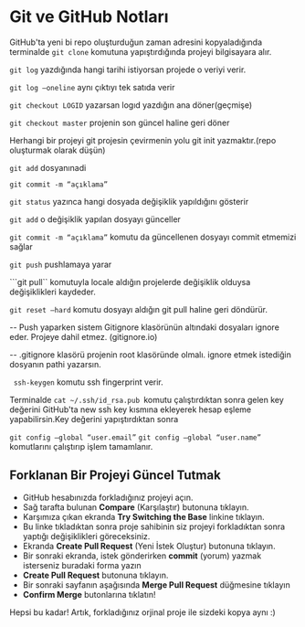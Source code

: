 # Git ve GitHub Notları

GitHub'ta yeni bi repo oluşturduğun zaman adresini kopyaladığında terminalde ```git clone``` komutuna yapıştırdığında projeyi bilgisayara alır.

```git log``` yazdığında hangi tarihi istiyorsan projede o veriyi verir.

```git log —oneline``` aynı çıktıyı tek satıda verir

```git checkout LOGID``` yazarsan logıd yazdığın ana döner(geçmişe)

```git checkout master``` projenin son güncel haline geri döner

Herhangi bir projeyi git projesin çevirmenin yolu git init yazmaktır.(repo oluşturmak olarak düşün)

```git add``` dosyanınadi

```git commit -m “açıklama”```

```git status``` yazınca hangi dosyada değişiklik yapıldığını gösterir

```git add``` o değişiklik yapılan dosyayı günceller

```git commit -m “açıklama”``` komutu da güncellenen dosyayı commit etmemizi sağlar

```git push``` pushlamaya yarar

```git pull`` komutuyla locale aldığın projelerde değişiklik olduysa değişiklikleri kaydeder.

```git reset —hard``` komutu dosyayı aldığın git pull haline geri döndürür.

-- Push yaparken sistem Gitignore klasörünün altındaki dosyaları ignore eder. Projeye dahil etmez. (gitignore.io)

-- .gitignore klasörü projenin root klasöründe olmalı. ignore etmek istediğin dosyanın pathi yazarsın.

``` ssh-keygen``` komutu ssh fingerprint verir.

Terminalde ```cat ~/.ssh/id_rsa.pub ```komutu çalıştırdıktan sonra gelen key değerini GitHub'ta new ssh key kısmına ekleyerek hesap eşleme yapabilirsin.Key değerini yapıştırdıktan sonra

```git config —global “user.email”```
```git config —global “user.name” ``` komutlarını çalıştırıp işlem tamamlanır.

## Forklanan Bir Projeyi Güncel Tutmak

- GitHub hesabınızda forkladığınız projeyi açın.
- Sağ tarafta bulunan **Compare** (Karşılaştır) butonuna tıklayın.
- Karşımıza çıkan ekranda **Try Switching the Base** linkine tıklayın.
- Bu linke tıkladıktan sonra proje sahibinin siz projeyi forkladıktan sonra yaptığı değişiklikleri göreceksiniz.
- Ekranda **Create Pull Request** (Yeni İstek Oluştur) butonuna tıklayın.
- Bir sonraki ekranda, istek gönderirken **commit** (yorum) yazmak isterseniz buradaki forma yazın
- **Create Pull Request** butonuna tıklayın.
- Bir sonraki sayfanın aşağısında **Merge Pull Request** düğmesine tıklayın
- **Confirm Merge** butonlarına tıklatın!

Hepsi bu kadar! Artık, forkladığınız orjinal proje ile sizdeki kopya aynı :)
